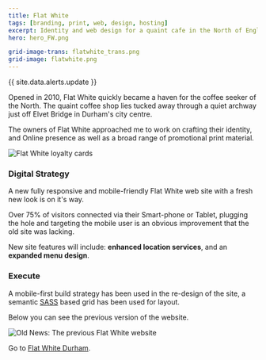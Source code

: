 ```yaml
---
title: Flat White
tags: [branding, print, web, design, hosting]
excerpt: Identity and web design for a quaint cafe in the North of England.
hero: hero_FW.png

grid-image-trans: flatwhite_trans.png
grid-image: flatwhite.png
---
```


{{ site.data.alerts.update }}

Opened in 2010, Flat White quickly became a haven for the coffee seeker of the North. The quaint coffee shop lies tucked away through a quiet archway just off Elvet Bridge in Durham's city centre.

The owners of Flat White approached me to work on crafting their identity, and Online presence as well as a broad range of promotional print material.

![Flat White loyalty cards](portfolio_img/flatwhite/FW_cards.jpg)
   
### Digital Strategy

A new fully responsive and mobile-friendly Flat White web site with a fresh new look is on it's way.

Over 75% of visitors connected via their Smart-phone or Tablet, plugging the hole and targeting the mobile user is an obvious improvement that the old site was lacking.

New site features will include: **enhanced location services**, and an **expanded menu design**.


### Execute
A mobile-first build strategy has been used in the re-design of the site, a semantic [SASS](http://sass-lang.com/) based grid has been used for layout.

Below you can see the previous version of the website.

![Old News: The previous Flat White website](portfolio_img/flatwhite/FW_oldsite.jpg)

Go to [Flat White Durham](http://flatwhitedurham.co.uk).